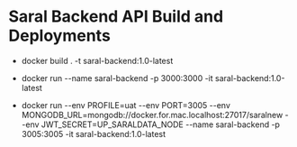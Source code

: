 # Saral Backend API Build and Deployments #

* docker build . -t saral-backend:1.0-latest


* docker run --name saral-backend -p 3000:3000 -it saral-backend:1.0-latest
* docker run --env PROFILE=uat --env PORT=3005 --env MONGODB_URL=mongodb://docker.for.mac.localhost:27017/saralnew --env JWT_SECRET=UP_SARALDATA_NODE --name saral-backend -p 3005:3005 -it saral-backend:1.0-latest

